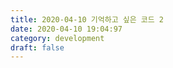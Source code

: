 ```yaml
---
title: 2020-04-10 기억하고 싶은 코드 2
date: 2020-04-10 19:04:97
category: development
draft: false
---
```


